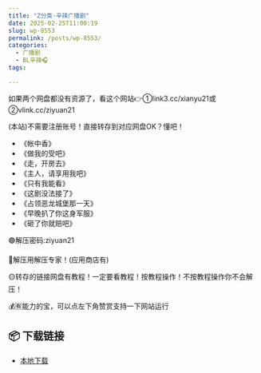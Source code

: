 ```yaml
---
title: "Z分类-辛辣广播剧"
date: 2025-02-25T11:00:19
slug: wp-8553
permalink: /posts/wp-8553/
categories:
  - 广播剧
  - BL辛辣🎧
tags:

---
```


如果两个网盘都没有资源了，看这个网站👉①link3.cc/xianyu21或②vlink.cc/ziyuan21

(本站)不需要注册账号！直接转存到对应网盘OK？懂吧！

*   《帐中香》
*   《做我的受吧》
*   《走，开房去》
*   《主人，请享用我吧》
*   《只有我能看》
*   《这剧没法接了》
*   《占领恶龙城堡那一天》
*   《早晚扒了你这身军服》
*   《砸了你就赔吧》

🟢解压密码:ziyuan21

🔵解压用解压专家！(应用商店有)

🟡转存的链接网盘有教程！一定要看教程！按教程操作！不按教程操作你不会解压！

💰🈶能力的宝，可以点左下角赞赏支持一下网站运行

## 📦 下载链接
- [本地下载](https://blziyuan21.com/pay-download/8553?key=37929ec80f&down_id=0)

